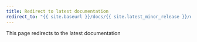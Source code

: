 ```yaml
---
title: Redirect to latest documentation
redirect_to: "{{ site.baseurl }}/docs/{{ site.latest_minor_release }}/development/sampling"
---
```


This page redirects to the latest documentation
